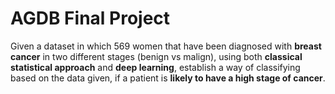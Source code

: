 # AGDB Final Project



Given a dataset in which 569 women that have been diagnosed with **breast cancer** in two different stages (benign vs malign), using both **classical statistical approach** and **deep learning**, establish a way of classifying based on the data given, if a patient is **likely to have a high stage of cancer**. 